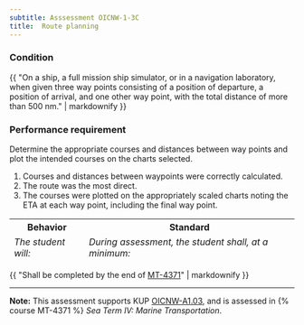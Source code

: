 ```yaml
---
subtitle: Asssessment OICNW-1-3C
title:  Route planning
---
```




### Condition

{{ "On a ship, a full mission ship simulator, or in a navigation laboratory, when given three way points consisting of a position of departure, a position of arrival, and one other way point, with the total distance of more than 500 nm." | markdownify }}

### Performance requirement 

<table width='100%' class='Guidelines'>
 <thead>
 <tr>
     <th class='thirty'>Behavior</th>
     <th class='seventy'>Standard</th>
 </tr>
 <tr>
     <td><em>The student will:</em></td>
     <td><em>During assessment, the student shall, at a minimum:</em></td>
 </tr>
 </thead>
 <tbody>


<!--rowstart-->

Determine the appropriate courses and distances between way points and plot the intended courses on the charts selected.

<!--cellbreak-->

1. Courses and distances between waypoints were correctly calculated.
2. The route was the most direct.
3. The courses were plotted on the appropriately scaled charts noting the ETA at each way point, including the final way point.

<!--rowend-->


 </tbody>
 </table>

{{ "Shall be completed by the end of [MT-4371](mt-4371)" | markdownify }}


*****

**Note:** This assessment supports KUP [OICNW-A1.03]({{site.baseurl}}/tables/21.html#OICNW-A1.03), and is assessed in  {% course  MT-4371 %}  *Sea Term IV: Marine Transportation*. 

